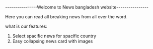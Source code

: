 ----------------Welcome to News bangladesh website----------------

Here you can read all breaking news from all over the word. 

what is our features:
1. Select spacific news for spacific country
2. Easy collapsing news card with images